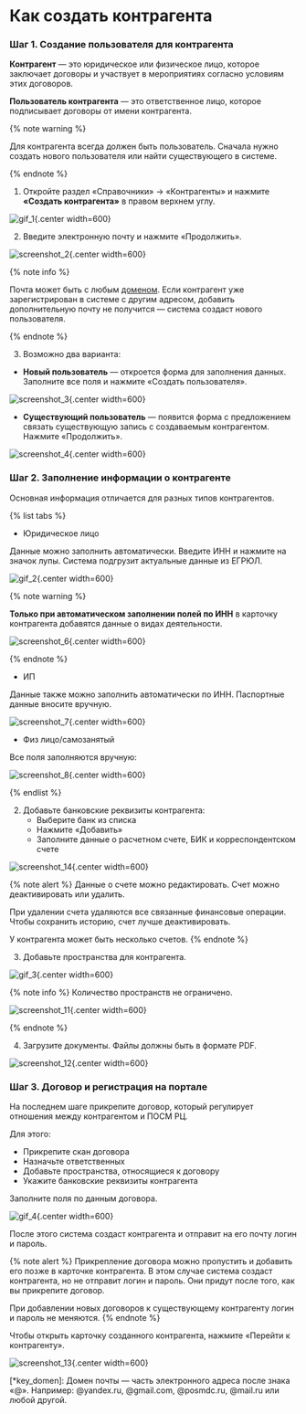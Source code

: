 # Как создать контрагента

### Шаг 1. Создание пользователя для контрагента

**Контрагент** — это юридическое или физическое лицо, которое заключает договоры и участвует в мероприятиях согласно условиям этих договоров.

**Пользователь контрагента** — это ответственное лицо, которое подписывает договоры от имени контрагента.

{% note warning %}

Для контрагента всегда должен быть пользователь. Сначала нужно создать нового пользователя или найти существующего в системе.

{% endnote %}

1. Откройте раздел «Справочники» → «Контрагенты» и нажмите **«Создать контрагента»** в правом верхнем углу.

![gif_1](_images/_gif_1.gif){.center width=600}

2. Введите электронную почту и нажмите «Продолжить».

![screenshot_2](_images/_screen_2.png){.center width=600}

{% note info %}

Почта может быть с любым [доменом](*key_domen). Если контрагент уже зарегистрирован в системе с другим адресом, добавить дополнительную почту не получится — система создаст нового пользователя.

{% endnote %}

3. Возможно два варианта:

* **Новый пользователь** — откроется форма для заполнения данных. Заполните все поля и нажмите «Создать пользователя».

![screenshot_3](_images/_screen_3.png){.center width=600}

* **Существующий пользователь** — появится форма с предложением связать существующую запись с создаваемым контрагентом. Нажмите «Продолжить».

![screenshot_4](_images/_screen_4.png){.center width=600}

### Шаг 2. Заполнение информации о контрагенте

Основная информация отличается для разных типов контрагентов.

{% list tabs %}

- Юридическое лицо

Данные можно заполнить автоматически. Введите ИНН и нажмите на значок лупы. Система подгрузит актуальные данные из ЕГРЮЛ.

![gif_2](_images/_gif_2.gif){.center width=600}

{% note warning %}

**Только при автоматическом заполнении полей по ИНН** в карточку контрагента добавятся данные о видах деятельности.

![screenshot_6](_images/_screen_6.png){.center width=600}

{% endnote %}

- ИП

Данные также можно заполнить автоматически по ИНН. Паспортные данные вносите вручную.

![screenshot_7](_images/_screen_7.png){.center width=600}

- Физ лицо/самозанятый

Все поля заполняются вручную:

![screenshot_8](_images/_screen_8.png){.center width=600}

{% endlist %}

2. Добавьте банковские реквизиты контрагента:
   * Выберите банк из списка
   * Нажмите «Добавить»
   * Заполните данные о расчетном счете, БИК и корреспондентском счете

![screenshot_14](_images/_screen_14.png){.center width=600}

{% note alert %}
Данные о счете можно редактировать. Счет можно деактивировать или удалить.

При удалении счета удаляются все связанные финансовые операции. Чтобы сохранить историю, счет лучше деактивировать.

У контрагента может быть несколько счетов.
{% endnote %}

3. Добавьте пространства для контрагента.

![gif_3](_images/_gif_3.gif){.center width=600}

{% note info %}
Количество пространств не ограничено.

![screenshot_11](_images/_screen_11.png){.center width=600}

{% endnote %}

4. Загрузите документы. Файлы должны быть в формате PDF.

![screenshot_12](_images/_screen_12.png){.center width=600}

### Шаг 3. Договор и регистрация на портале

На последнем шаге прикрепите договор, который регулирует отношения между контрагентом и ПОСМ РЦ.

Для этого:
* Прикрепите скан договора
* Назначьте ответственных
* Добавьте пространства, относящиеся к договору
* Укажите банковские реквизиты контрагента

Заполните поля по данным договора.

![gif_4](_images/_gif_4.gif){.center width=600}

После этого система создаст контрагента и отправит на его почту логин и пароль.

{% note alert %}
Прикрепление договора можно пропустить и добавить его позже в карточке контрагента. В этом случае система создаст контрагента, но не отправит логин и пароль. Они придут после того, как вы прикрепите договор.

При добавлении новых договоров к существующему контрагенту логин и пароль не меняются.
{% endnote %}

Чтобы открыть карточку созданного контрагента, нажмите «Перейти к контрагенту».

![screenshot_13](_images/_screen_13.png){.center width=600}

[*key_domen]: Домен почты — часть электронного адреса после знака «@». Например: @yandex.ru, @gmail.com, @posmdc.ru, @mail.ru или любой другой.
